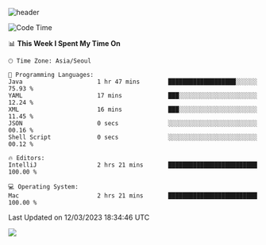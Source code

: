 ![header](https://capsule-render.vercel.app/api?type=Egg&color=timeAuto&height=300&section=header&text=PoPo&fontSize=90&animation=fadeIn)

  <!--START_SECTION:waka-->
![Code Time](http://img.shields.io/badge/Code%20Time-531%20hrs%2022%20mins-blue)

📊 **This Week I Spent My Time On** 

```text
🕑︎ Time Zone: Asia/Seoul

💬 Programming Languages: 
Java                     1 hr 47 mins        ███████████████████░░░░░░   75.93 % 
YAML                     17 mins             ███░░░░░░░░░░░░░░░░░░░░░░   12.24 % 
XML                      16 mins             ███░░░░░░░░░░░░░░░░░░░░░░   11.45 % 
JSON                     0 secs              ░░░░░░░░░░░░░░░░░░░░░░░░░   00.16 % 
Shell Script             0 secs              ░░░░░░░░░░░░░░░░░░░░░░░░░   00.12 % 

🔥 Editors: 
IntelliJ                 2 hrs 21 mins       █████████████████████████   100.00 % 

💻 Operating System: 
Mac                      2 hrs 21 mins       █████████████████████████   100.00 % 
```


 Last Updated on 12/03/2023 18:34:46 UTC
<!--END_SECTION:waka-->



<img src="https://capsule-render.vercel.app/api?type=Egg&color=timeAuto&height=300&section=footer&text=PoPo&fontSize=90&animation=fadeIn&reversal=true" />
